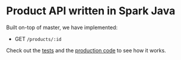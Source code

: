 # Product API written in Spark Java
Built on-top of master, we have implemented:
* GET `/products/:id`


Check out the [tests](./src/test) and the [production code](./src/main) to see how it works.